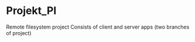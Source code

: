 # Projekt_PI
Remote filesystem project
Consists of client and server apps (two branches of project)
